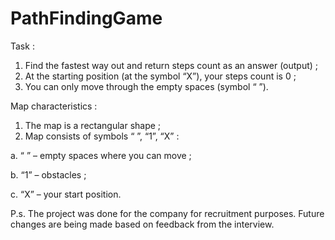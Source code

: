 # PathFindingGame
Task :
1. Find the fastest way out and return steps count as an answer (output) ;
2. At the starting position (at the symbol “X”), your steps count is 0 ;
3. You can only move through the empty spaces (symbol “ ”).

Map characteristics :
1. The map is a rectangular shape ;
2. Map consists of symbols “ ”, “1”, “X” :

  a. “ ” – empty spaces where you can move ;
 
  b. “1” – obstacles ;
 
  c. “X” – your start position.

P.s. The project was done for the company for recruitment purposes.
Future changes are being made based on feedback from the interview.
